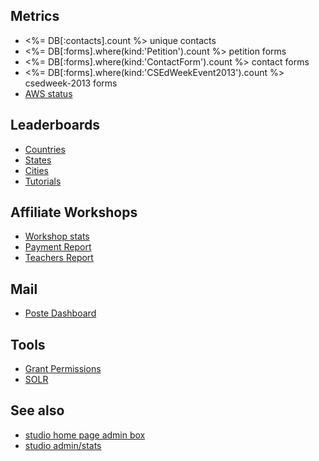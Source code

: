 ## Metrics

- <%= DB[:contacts].count %> unique contacts
- <%= DB[:forms].where(kind:'Petition').count %> petition forms
- <%= DB[:forms].where(kind:'ContactForm').count %> contact forms
- <%= DB[:forms].where(kind:'CSEdWeekEvent2013').count %> csedweek-2013 forms
- [AWS status](/private/aws-status)

## Leaderboards

- [Countries](/private/countries_leaderboard)
- [States](/private/states_leaderboard)
- [Cities](/private/cities_leaderboard)
- [Tutorials](/private/tutorial_leaderboard)

## Affiliate Workshops
- [Workshop stats](/private/workshop-stats)
- [Payment Report](/private/professional-development-workshop-report)
- [Teachers Report](/private/professional-development-workshop-teachers-report)

## Mail

- [Poste Dashboard](/private/poste)

## Tools

- [Grant Permissions](<%= CDO.studio_url('admin/permissions') %>)
- [SOLR](http://solr.code.org:8983/solr/#/collection1/query)


## See also
- [studio home page admin box](<%= CDO.studio_url %>)
- [studio admin/stats](<%= CDO.studio_url('admin/stats') %>)
